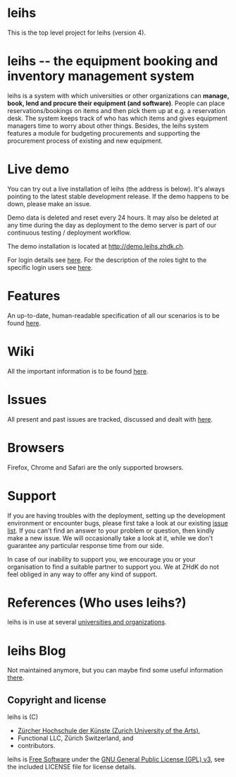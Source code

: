 # leihs

This is the top level project for leihs (version 4).

# leihs -- the equipment booking and inventory management system

leihs is a system with which universities or other organizations can **manage, book, lend and procure their equipment (and software)**. People can place reservations/bookings on items and then pick them up at e.g. a reservation desk. The system keeps track of who has which items and gives equipment managers time to worry about other things. Besides, the leihs system features a module for budgeting procurements and supporting the procurement process of existing and new equipment.

# Live demo

You can try out a live installation of leihs (the address is below). It's always pointing to the latest stable development release. If the demo happens to be down, please make an issue.

Demo data is deleted and reset every 24 hours. It may also be deleted at any time during the day as deployment to the demo server is part of our continuous testing / deployment workflow.

The demo installation is located at http://demo.leihs.zhdk.ch.

For login details see [here](https://github.com/leihs/leihs/wiki#live-demo). For the description of the roles tight to the specific login users see [here](Roles.md).

# Features

An up-to-date, human-readable specification of all our scenarios is to be found [here](https://relishapp.com/leihs/).

# Wiki

All the important information is to be found [here](https://github.com/leihs/leihs/wiki).

# Issues

All present and past issues are tracked, discussed and dealt with [here](https://github.com/leihs/leihs/issues).

# Browsers

Firefox, Chrome and Safari are the only supported browsers.

# Support

If you are having troubles with the deployment, setting up the development environment or encounter bugs, please first take a look at our existing [issue list](https://github.com/leihs/leihs/issues). If you can't find an answer to your problem or question, then kindly make a new issue. We will occasionally take a look at it, while we don't guarantee any particular response time from our side.

In case of our inability to support you, we encourage you or your organisation to find a suitable partner to support you. We at ZHdK do not feel obliged in any way to offer any kind of support.

# References (Who uses leihs?)

leihs is in use at several [universities and organizations](https://github.com/leihs/leihs/wiki#references-who-uses-leihs).

# leihs Blog

Not maintained anymore, but you can maybe find some useful information [there](https://blog.zhdk.ch/leihs).

## Copyright and license

leihs is (C)
* [Zürcher Hochschule der Künste (Zurich University of the Arts)](http://www.zhdk.ch),
* Functional LLC, Zürich Switzerland, and
* contributors.

leihs is [Free Software](http://www.gnu.org/philosophy/free-sw.html) under the [GNU General Public License (GPL) v3](http://www.gnu.org/licenses/gpl-3.0.txt), see the included LICENSE file for license details.
